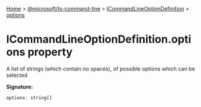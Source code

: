 [Home](./index) &gt; [@microsoft/ts-command-line](./ts-command-line.md) &gt; [ICommandLineOptionDefinition](./ts-command-line.icommandlineoptiondefinition.md) &gt; [options](./ts-command-line.icommandlineoptiondefinition.options.md)

# ICommandLineOptionDefinition.options property

A list of strings (which contain no spaces), of possible options which can be selected

**Signature:**
```javascript
options: string[]
```
